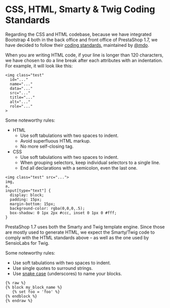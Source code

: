 # CSS, HTML, Smarty & Twig Coding Standards

Regarding the CSS and HTML codebase, because we have integrated Bootstrap 4 both in the back office and front office of PrestaShop 1.7, we have decided to follow their [coding standards](http://codeguide.co), maintained by [@mdo](css-html-smarty-and-twig-coding-standards.md).

When you are writing HTML code, if your line is longer than 120 characters, we have chosen to do a line break after each attributes with an indentation. For example, it will look like this:

```
<img class="test"
  id="..."
  name="..."
  data="..."
  src="..."
  title="..."
  alt="..."
  role="..."
>
```

Some noteworthy rules:

* HTML
  * Use soft tabulations with two spaces to indent.
  * Avoid superfluous HTML markup.
  * No more self-closing tag.
* CSS
  * Use soft tabulations with two spaces to indent.
  * When grouping selectors, keep individual selectors to a single line.
  * End all declarations with a semicolon, even the last one.

```
<img class="test" src="...">
img,
a,
input[type="text"] {
  display: block;
  padding: 15px;
  margin-bottom: 15px;
  background-color: rgba(0,0,0,.5);
  box-shadow: 0 1px 2px #ccc, inset 0 1px 0 #fff;
}
```

PrestaShop 1.7 uses both the Smarty and Twig template engine. Since those are mostly used to generate HTML, we expect the Smarty/Twig code to comply with the HTML standards above – as well as the one used by SensioLabs for Twig.

Some noteworthy rules:

* Use soft tabulations with two spaces to indent.
* Use single quotes to surround strings.
* Use [snake case](https://en.wikipedia.org/wiki/Snake\_case) (underscores) to name your blocks.

```
{% raw %}
{% block my_block_name %}
   {% set foo = 'foo' %}
{% endblock %}
{% endraw %}
```

```
```
